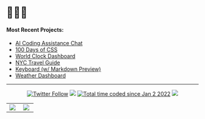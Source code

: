 <h1>👩🏻‍💻 </h1>

<h4>Most Recent Projects:</h4>
<ul>
      <li><a href="https://code.aniqa.dev/" target="_blank">AI Coding Assistance Chat</a></li>
      <li><a href="https://css100.aniqa.dev/" target="_blank">100 Days of CSS</a></li>
   <li><a href="https://clock.aniqa.dev/" target="_blank">World Clock Dashboard</a></li>
  <li><a href="https://nyc.aniqa.dev/" target="_blank">NYC Travel Guide</a></li>
  <li>
    <a href="https://keyboard.aniqa.dev/" target="_blank">Keyboard (w/ Markdown Preview)</a></li>
  <li>
    <a href="https://weather.aniqa.dev/" target="_blank">Weather Dashboard</a></li>
  </ul>
 
<hr/>
<div align="center">
<a href="https://twitter.com/aniqatc"><img alt="Twitter Follow" src="https://img.shields.io/badge/follow-%40aniqatc-1DA1F2?logo=twitter&style=for-the-badge"></a>    <a href="https://codepen.io/aniqatc"><img src="https://img.shields.io/badge/Codepen-aniqatc-blue?logo=codepen&style=for-the-badge"></a>    <a href="https://twitter.com/aniqatc"><img src="https://wakatime.com/badge/user/c1c1c183-d190-42bd-ae4f-09370e6fbbc6.svg?style=for-the-badge" alt="Total time coded since Jan 2 2022" /></a> <a href="https://twitter.com/aniqatc"><img src="https://komarev.com/ghpvc/?username=aniqatc&style=for-the-badge"></a>

<table>
<tr>
<td width="45%">
<a href="http://www.github.com/aniqatc"><img src="https://streak-stats.demolab.com?user=aniqatc&theme=tokyonight&hide_border=true&border_radius=10&date_format=M%20j%5B%2C%20Y%5D&mode=weekly"/></a> 

</td>
<td width="45%">
 <a href="http://www.github.com/aniqatc"><img src="https://github-readme-stats.vercel.app/api?username=aniqatc&show_icons=true&hide_border=true&border_radius=10&theme=tokyonight" /></a>
 
</table>
  
 
</div>
